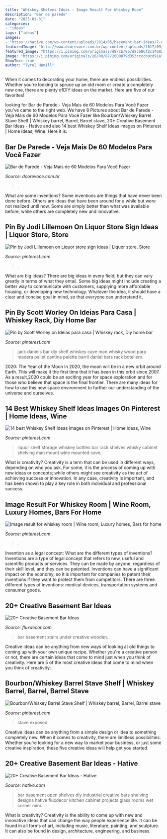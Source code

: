 ```yaml
---
title: "Whiskey Shelves Ideas : Image Result For Whiskey Room"
description: "Bar de parede"
date: "2023-01-31"
categories:
- "ideas"
tags: ["ideas"]
images:
- "https://hative.com/wp-content/uploads/2014/05/basement-bar-ideas/7-open-basement-bar.jpg"
featuredImage: "http://www.dcorevoce.com.br/wp-content/uploads/2017/09/2-4.jpg"
featured_image: "https://i.pinimg.com/originals/d8/cb/86/d8cb86f2c146025332d0c797dd6b4aed.jpg"
image: "https://i.pinimg.com/originals/26/00/87/2600879d353ccccb0cd91afe029124c0.jpg"
ShowToc: true
author: "Tyrel Hamill"
---
```



When it comes to decorating your home, there are endless possibilities. Whether you're looking to spruce up an old room or create a completely new one, there are plenty ofDIY ideas on the market. Here are five of our favorites!

	

		
looking for Bar de Parede - Veja Mais de 60 Modelos Para Você Fazer you've came to the right web. We have 8 Pictures about Bar de Parede - Veja Mais de 60 Modelos Para Você Fazer like Bourbon/Whiskey Barrel Stave Shelf | Whiskey barrel, Barrel, Barrel stave, 20+ Creative Basement Bar Ideas - Hative and also 14 best Whiskey Shelf Ideas images on Pinterest | Home ideas, Wine. Here it is:
		
    
## Bar De Parede - Veja Mais De 60 Modelos Para Você Fazer

<img loading=lazy src="http://www.dcorevoce.com.br/wp-content/uploads/2017/09/2-4.jpg" onerror="this.onerror=null;this.src='https://tse3.mm.bing.net/th?id=OIP.dFir5zGDVYNhdRO4wNvUigHaJ4&amp;pid=15.1';" alt="Bar de Parede - Veja Mais de 60 Modelos Para Você Fazer">

_Source: dcorevoce.com.br_

>. 

	

What are some inventions?
Some inventions are things that have never been done before. Others are ideas that have been around for a while but were not realized until now. Some are simply better than what was available before, while others are completely new and innovative.

    
## Pin By Jodi Lillemoen On Liquor Store Sign Ideas | Liquor Store, Store

<img loading=lazy src="https://i.pinimg.com/originals/26/00/87/2600879d353ccccb0cd91afe029124c0.jpg" onerror="this.onerror=null;this.src='https://tse4.mm.bing.net/th?id=OIP.MPBEhorJqbx3ySbEVBGbugHaJ4&amp;pid=15.1';" alt="Pin by Jodi Lillemoen on Liquor store sign ideas | Liquor store, Store">

_Source: pinterest.com_

>. 

	

What are big ideas?
There are big ideas in every field, but they can vary greatly in terms of what they entail. Some big ideas might include creating a better way to communicate with customers, supplying more affordable housing, or developing new technology. Whatever the idea, it should have a clear and concise goal in mind, so that everyone can understand it.

    
## Pin By Scott Worley On Ideias Para Casa | Whiskey Rack, Diy Home Bar

<img loading=lazy src="https://i.pinimg.com/originals/a5/88/92/a5889213be0fe90fbda94e1bb0c22400.jpg" onerror="this.onerror=null;this.src='https://tse3.mm.bing.net/th?id=OIP.Ny9Mgg9Mv90RMkjSwmi0yQHaJ4&amp;pid=15.1';" alt="Pin by Scott Worley on Ideias para casa | Whiskey rack, Diy home bar">

_Source: pinterest.com_

>jack daniels bar diy shelf whiskey cave man whisky wood para madera pallet cantina palette barril daniel bars rack botellero. 

	

2020: The Year of the Moon
In 2020, the moon will be in a new orbit around Earth. This will make it the first time that it has been in this orbit since 2007. As a result,2020 could be an exciting year for space exploration and for those who believe that space is the final frontier. There are many ideas for how to use this new space environment to further our understanding of the universe and ourselves.

    
## 14 Best Whiskey Shelf Ideas Images On Pinterest | Home Ideas, Wine

<img loading=lazy src="https://i.pinimg.com/736x/be/f6/d0/bef6d00dfa82ce8af655af8170348b8f--liquor-storage-liquor-bottles.jpg" onerror="this.onerror=null;this.src='https://tse1.mm.bing.net/th?id=OIP.3EbBaVplK6y5GvYhrDkUOgHaFj&amp;pid=15.1';" alt="14 best Whiskey Shelf Ideas images on Pinterest | Home ideas, Wine">

_Source: pinterest.com_

>liquor shelf storage whiskey bottles bar rack shelves whisky cabinet shelving man mount wine mounted cave. 

	

What is creativity?
Creativity is a term that can be used in different ways, depending on who you ask. For some, it is the process of coming up with new ideas or concepts; while others might see creativity as the act of achieving success or innovation. In any case, creativity is important, and has been shown to play a key role in both individual and professional success.

    
## Image Result For Whiskey Room | Wine Room, Luxury Homes, Bars For Home

<img loading=lazy src="https://i.pinimg.com/originals/d8/cb/86/d8cb86f2c146025332d0c797dd6b4aed.jpg" onerror="this.onerror=null;this.src='https://tse2.mm.bing.net/th?id=OIP._pSdC7aLle13r69V_iR1IQHaE7&amp;pid=15.1';" alt="Image result for whiskey room | Wine room, Luxury homes, Bars for home">

_Source: pinterest.com_

>. 

	

Invention as a legal concept: What are the different types of inventions?
Inventions are a type of legal concept that refers to new, useful and scientific products or services. They can be made by anyone, regardless of their skill level, and they can be patented. Inventions can have a significant impact on the economy, so it is important for companies to patent their inventions if they want to protect them from competitors. There are three different types of inventions: medical devices, transportation systems and consumer goods.

    
## 20+ Creative Basement Bar Ideas

<img loading=lazy src="https://fluxdecor.com/wp-content/uploads/2014/05/basement-bar-ideas/20-wooden-bar-under-stairs.jpg" onerror="this.onerror=null;this.src='https://tse3.mm.bing.net/th?id=OIP.RjDDXUzF_YOtqZn-EbjR0QHaLI&amp;pid=15.1';" alt="20+ Creative Basement Bar Ideas">

_Source: fluxdecor.com_

>bar basement stairs under creative wooden. 

	

Creative ideas can be anything from new ways of looking at old things to coming up with your own unique recipe. Whether you're a creative person or not, there are certain ideas that come to mind just when you think of creativity. Here are 5 of the most creative ideas that come to mind when you think of creativity: 

    
## Bourbon/Whiskey Barrel Stave Shelf | Whiskey Barrel, Barrel, Barrel Stave

<img loading=lazy src="https://i.pinimg.com/originals/04/25/64/042564633497a7e5e9781681eaeed988.jpg" onerror="this.onerror=null;this.src='https://tse1.mm.bing.net/th?id=OIP.dP8oRVWL9fasqwkZBIeRWAHaFf&amp;pid=15.1';" alt="Bourbon/Whiskey Barrel Stave Shelf | Whiskey barrel, Barrel, Barrel stave">

_Source: pinterest.com_

>stave exposed. 

	

Creative ideas can be anything from a simple design or idea to something completely new. When it comes to creativity, there are limitless possibilities. Whether you’re looking for a new way to market your business, or just some creative inspiration, these five creative ideas will help get you started.

    
## 20+ Creative Basement Bar Ideas - Hative

<img loading=lazy src="https://hative.com/wp-content/uploads/2014/05/basement-bar-ideas/7-open-basement-bar.jpg" onerror="this.onerror=null;this.src='https://tse3.mm.bing.net/th?id=OIP.OHI6S8lbzLBAljamfQB0KQHaJ4&amp;pid=15.1';" alt="20+ Creative Basement Bar Ideas - Hative">

_Source: hative.com_

>bar basement open shelves diy industrial creative bars shelving designs hative fluxdecor kitchen cabinet projects glass rooms wet corner mini. 

	

What is creativity?
Creativity is the ability to come up with new and innovative ideas that can change the way people experience life. It can be found in all forms of art, including music, literature, painting, and sculpture. It can also be found in design, architecture, engineering, and business.

